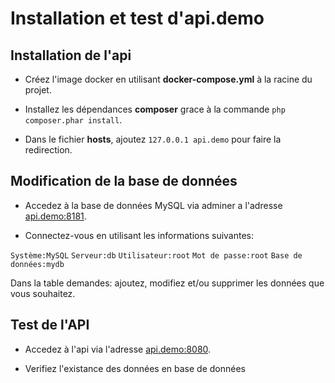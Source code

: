 # Installation et test d'api.demo

## Installation de l'api

- Créez l'image docker en utilisant **docker-compose.yml** à la racine du projet.

- Installez les dépendances **composer** grace à la commande `php composer.phar install`.

- Dans le fichier **hosts**, ajoutez `127.0.0.1 api.demo` pour faire la redirection.

## Modification de la base de données

- Accedez à la base de données MySQL via adminer a l'adresse [api.demo:8181](http://api.demo:8181).

- Connectez-vous en utilisant les informations suivantes:

`Système:MySQL`
`Serveur:db`
`Utilisateur:root`
`Mot de passe:root`
`Base de données:mydb`

Dans la table demandes: ajoutez, modifiez et/ou supprimer les données que vous souhaitez.

## Test de l'API

- Accedez à l'api via l'adresse [api.demo:8080](http://api.demo:8080).

- Verifiez l'existance des données en base de données